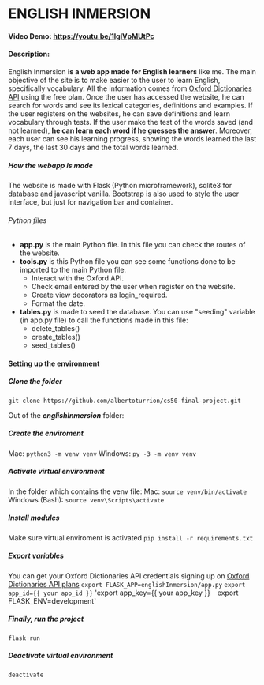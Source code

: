 # ENGLISH INMERSION
#### Video Demo:  https://youtu.be/1lgIVpMUtPc
#### Description:
English Inmersion **is a web app made for English learners** like me. 
The main objective of the site is to make easier to the user to learn English, specifically vocabulary. All the information comes from [Oxford Dictionaries API](https://developer.oxforddictionaries.com/) using the free plan.
Once the user has accessed the website, he can search for words and see its lexical categories, definitions and examples.
If the user registers on the websites, he can save definitions and learn vocabulary through tests. If the user make the test of the words saved (and not learned), **he can learn each word if he guesses the answer**.
Moreover, each user can see his learning progress, showing the words learned the last 7 days, the last 30 days and the total words learned.

##### How the webapp is made
The website is made with Flask (Python microframework), sqlite3 for database and javascript vanilla. Bootstrap is also used to style the user interface, but just for navigation bar and container.

###### Python files
- **app.py** is the main Python file. In this file you can check the routes of the website.
- **tools.py** is this Python file you can see some functions done to be imported to the main Python file. 
    - Interact with the Oxford API.
    - Check email entered by the user when register on the website.
    - Create view decorators as login_required.
    - Format the date.
- **tables.py** is made to seed the database. You can use "seeding" variable (in app.py file) to call the functions made in this file:
    - delete_tables()
    - create_tables()
    - seed_tables()


#### Setting up the environment
##### Clone the folder
`git clone https://github.com/albertoturrion/cs50-final-project.git`

Out of the ***englishInmersion*** folder:

##### Create the enviroment
Mac: `python3 -m venv venv` Windows: `py -3 -m venv venv`

##### Activate virtual environment
In the folder which contains the venv file:
Mac: `source venv/bin/activate` Windows (Bash): `source venv\Scripts\activate`

##### Install modules
Make sure virtual enviroment is activated
`pip install -r requirements.txt`

##### Export variables
You can get your Oxford Dictionaries API credentials signing up on [Oxford Dictionaries API plans](https://developer.oxforddictionaries.com/?tag=#plans)
`export FLASK_APP=englishInmersion/app.py`
`export app_id={{ your app_id }}` 
'export app_key={{ your app_key }}` 
`export FLASK_ENV=development`

##### Finally, run the project
`flask run`

##### Deactivate virtual environment
`deactivate`



